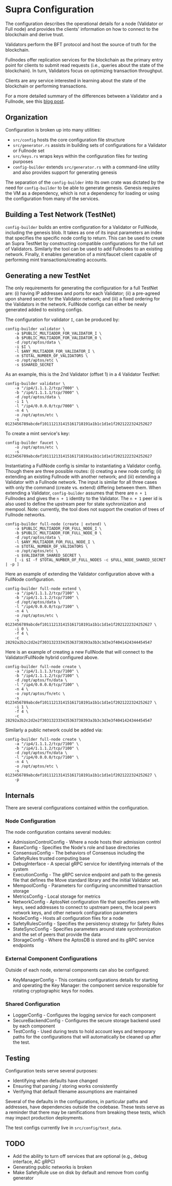 # Supra Configuration

The configuration describes the operational details for a node
(Validator or Full node) and provides the clients' information on how to
connect to the blockchain and derive trust.

Validators perform the BFT protocol and host the source of truth for the
blockchain.

Fullnodes offer replication services for the blockchain as the primary
entry point for clients to submit read requests (i.e., queries about the
state of the blockchain). In turn, Validators focus on optimizing transaction
throughput.

Clients are any service interested in learning about the state of the
blockchain or performing transactions.

For a more detailed summary of the differences between a Validator and a
Fullnode, see this [blog
post](https://aptos.dev/blog/2020/01/23/full-node-basics).

## Organization

Configuration is broken up into many utilities:
- `src/config` hosts the core configuration file structure
- `src/generator.rs` assists in building sets of configurations for a Validator
  or Fullnode set
- `src/keys.rs` wraps keys within the configuration files for testing purposes
- `config-builder` extends `src/generator.rs` with a command-line utility
  and also provides support for generating genesis

The separation of the `config-builder` into its own crate was dictated by the
need for `config-builder` to be able to generate genesis. Genesis requires the
VM as a dependency, which is not a dependency for loading or using the
configuration from many of the services.

## Building a Test Network (TestNet)

`config-builder` builds an entire configuration for a Validator or FullNode,
including the genesis blob. It takes as one of its input parameters an index that
specifies the specific node config to return. This can be used to create an Supra
TestNet by constructing compatible configurations for the full set of Validators.
Similarly the tool can be used to add Fullnodes to an existing network.  Finally,
it enables generation of a mint/faucet client capable of performing mint
transactions/creating accounts.

## Generating a new TestNet

The only requirements for generating the configuration for a full TestNet are: (i)
having IP addresses and ports for each Validator; (ii) a pre-agreed upon shared secret
for the Validator network; and (iii) a fixed ordering for the Validators in the
network. FullNode configs can either be newly generated added to existing configs.

The configuration for validator `I`, can be produced by:

    config-builder validator \
        -a $PUBLIC_MULTIADDR_FOR_VALIDATOR_I \
        -b $PUBLIC_MULTIADDR_FOR_VALIDATOR_0 \
        -d /opt/aptos/data \
        -i $I \
        -l $ANY_MULTIADDR_FOR_VALIDATOR_I \
        -n $TOTAL_NUMBER_OF_VALIDATORS \
        -o /opt/aptos/etc \
        -s $SHARED_SECRET

As an example, this is the 2nd Validator (offset 1) in a 4 Validator TestNet:

    config-builder validator \
        -a "/ip4/1.1.1.2/tcp/7000" \
        -b "/ip4/1.1.1.1/tcp/7000" \
        -d /opt/aptos/data \
        -i 1 \
        -l "/ip4/0.0.0.0/tcp/7000" \
        -n 4 \
        -o /opt/aptos/etc \
        -s 0123456789abcdef101112131415161718191a1b1c1d1e1f2021222324252627

To create a mint service's key:

    config-builder faucet \
        -o /opt/aptos/etc \
        -s 0123456789abcdef101112131415161718191a1b1c1d1e1f2021222324252627

Instantiating a FullNode config is similar to instantiating a Validator config.
Though there are three possible routes: (i) creating a new node config; (ii)
extending an existing Fullnode with another network; and (iii) extending a
Validator with a Fullnode network. The input is similar for all three cases
with only the command (create vs. extend) differing between them. When
extending a Validator, `config-builder` assumes that there are `n + 1`
Fullnodes and gives the `n + 1` identity to the Validator. The `n + 1` peer id
is also used to define the upstream peer for state sychronization and mempool.
Note: currently, the tool does not support the creation of trees of Fullnode
networks.

    config-builder full-node (create | extend) \
        -a $PUBLIC_MULTIADDR_FOR_FULL_NODE_I \
        -b $PUBLIC_MULTIADDR_FOR_FULL_NODE_0 \
        -d /opt/aptos/data \
        -l $ANY_MULTIADDR_FOR_FULL_NODE_I \
        -n $TOTAL_NUMBER_OF_VALIDATORS \
        -o /opt/aptos/etc \
        -s $VALIDATOR_SHARED_SECRET \
        [ -i $I -f $TOTAL_NUMBER_OF_FULL_NODES -c $FULL_NODE_SHARED_SECRET | -p ]

Here an example of extending the Validator configuration above with a FullNode
configuration.

    config-builder full-node extend \
        -a "/ip4/1.1.1.2/tcp/7100" \
        -b "/ip4/1.1.1.2/tcp/7100" \
        -d /opt/aptos/data \
        -l "/ip4/0.0.0.0/tcp/7100" \
        -n 4 \
        -o /opt/aptos/etc \
        -s 0123456789abcdef101112131415161718191a1b1c1d1e1f2021222324252627 \
        -i 0 \
        -f 4 \
        -c 28292a2b2c2d2e2f303132333435363738393a3b3c3d3e3f4041424344454547

Here is an example of creating a new FullNode that will connect to the
Validator/FullNode hybrid configured above.

    config-builder full-node create \
        -a "/ip4/1.1.1.3/tcp/7100" \
        -b "/ip4/1.1.1.2/tcp/7100" \
        -d /opt/aptos/fn/data \
        -l "/ip4/0.0.0.0/tcp/7100" \
        -n 4 \
        -o /opt/aptos/fn/etc \
        -s 0123456789abcdef101112131415161718191a1b1c1d1e1f2021222324252627 \
        -i 1 \
        -f 4 \
        -c 28292a2b2c2d2e2f303132333435363738393a3b3c3d3e3f4041424344454547

Similarly a public network could be added via:

    config-builder full-node create \
        -a "/ip4/1.1.1.2/tcp/7100" \
        -b "/ip4/1.1.1.2/tcp/7100" \
        -d /opt/aptos/fn/data \
        -l "/ip4/0.0.0.0/tcp/7100" \
        -n 4 \
        -o /opt/aptos/etc \
        -s 0123456789abcdef101112131415161718191a1b1c1d1e1f2021222324252627 \
        -p

## Internals

There are several configurations contained within the configuration.

### Node Configuration
The node configuration contains several modules:

- AdmissionControlConfig - Where a node hosts their admission control
- BaseConfig - Specifies the Node's role and base directories
- ConsensusConfig - The behaviors of Consensus including the SafetyRules trusted computing base
- DebugInterface - A special gRPC service for identifying internals of the
  system
- ExecutionConfig - The gRPC service endpoint and path to the genesis file
  that defines the Move standard library and the initial Validator set.
- MempoolConfig - Parameters for configuring uncommitted transaction storage
- MetricsConfig - Local storage for metrics
- NetworkConfig - AptosNet configuration file that specifies peers with keys,
  seed addresses to connect to upstream peers, the local peers network keys,
and other network configuration parameters
- NodeConfig - Hosts all configuration files for a node
- SafetyRulesConfig - Specifies the persistency strategy for Safety
  Rules
- StateSyncConfig - Specifies parameters around state sycnhronization and the
  set of peers that provide the data
- StorageConfig - Where the AptosDB is stored and its gRPC service endpoints

### External Component Configurations
Outside of each node, external components can also be configured:

- KeyManagerConfig - This contains configurations details for starting and
operating the Key Manager: the component service responsible for rotating
cryptographic keys for nodes.

### Shared Configuration

- LoggerConfig - Configures the logging service for each component
- SecureBackendConfig - Configures the secure storage backend used by each component
- TestConfig - Used during tests to hold account keys and temporary paths for
  the configurations that will automatically be cleaned up after the test.

## Testing
Configuration tests serve several purposes:

- Identifying when defaults have changed
- Ensuring that parsing / storing works consistently
- Verifying that default filename assumptions are maintained

Several of the defaults in the configurations, in particular paths and
addresses, have dependencies outside the codebase. These tests serve as
a reminder that there may be ramifications from breaking these tests, which
may impact production deployments.

The test configs currently live in `src/config/test_data`.

## TODO

- Add the ability to turn off services that are optional (e.g., debug
  interface, AC gRPC)
- Generating public networks is broken
- Make SafetyRule use on disk by default and remove from config generator
